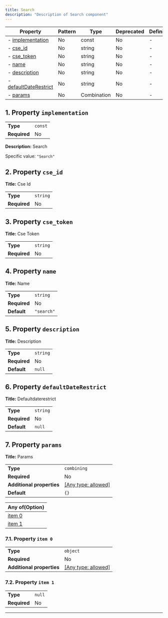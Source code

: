 ```yaml
---
title: Search
description: "Description of Search component"
---
```


| Property                                       | Pattern | Type        | Deprecated | Definition | Title/Description   |
| ---------------------------------------------- | ------- | ----------- | ---------- | ---------- | ------------------- |
| - [implementation](#implementation )           | No      | const       | No         | -          | Search              |
| - [cse_id](#cse_id )                           | No      | string      | No         | -          | Cse Id              |
| - [cse_token](#cse_token )                     | No      | string      | No         | -          | Cse Token           |
| - [name](#name )                               | No      | string      | No         | -          | Name                |
| - [description](#description )                 | No      | string      | No         | -          | Description         |
| - [defaultDateRestrict](#defaultDateRestrict ) | No      | string      | No         | -          | Defaultdaterestrict |
| - [params](#params )                           | No      | Combination | No         | -          | Params              |

## <a name="implementation"></a>1. Property `implementation`

|              |         |
| ------------ | ------- |
| **Type**     | `const` |
| **Required** | No      |

**Description:** Search

Specific value: `"Search"`

## <a name="cse_id"></a>2. Property `cse_id`

**Title:** Cse Id

|              |          |
| ------------ | -------- |
| **Type**     | `string` |
| **Required** | No       |

## <a name="cse_token"></a>3. Property `cse_token`

**Title:** Cse Token

|              |          |
| ------------ | -------- |
| **Type**     | `string` |
| **Required** | No       |

## <a name="name"></a>4. Property `name`

**Title:** Name

|              |            |
| ------------ | ---------- |
| **Type**     | `string`   |
| **Required** | No         |
| **Default**  | `"search"` |

## <a name="description"></a>5. Property `description`

**Title:** Description

|              |          |
| ------------ | -------- |
| **Type**     | `string` |
| **Required** | No       |
| **Default**  | `null`   |

## <a name="defaultDateRestrict"></a>6. Property `defaultDateRestrict`

**Title:** Defaultdaterestrict

|              |          |
| ------------ | -------- |
| **Type**     | `string` |
| **Required** | No       |
| **Default**  | `null`   |

## <a name="params"></a>7. Property `params`

**Title:** Params

|                           |                                                                           |
| ------------------------- | ------------------------------------------------------------------------- |
| **Type**                  | `combining`                                                               |
| **Required**              | No                                                                        |
| **Additional properties** | [[Any type: allowed]](# "Additional Properties of any type are allowed.") |
| **Default**               | `{}`                                                                      |

| Any of(Option)             |
| -------------------------- |
| [item 0](#params_anyOf_i0) |
| [item 1](#params_anyOf_i1) |

### <a name="params_anyOf_i0"></a>7.1. Property `item 0`

|                           |                                                                           |
| ------------------------- | ------------------------------------------------------------------------- |
| **Type**                  | `object`                                                                  |
| **Required**              | No                                                                        |
| **Additional properties** | [[Any type: allowed]](# "Additional Properties of any type are allowed.") |

### <a name="params_anyOf_i1"></a>7.2. Property `item 1`

|              |        |
| ------------ | ------ |
| **Type**     | `null` |
| **Required** | No     |

----------------------------------------------------------------------------------------------------------------------------
